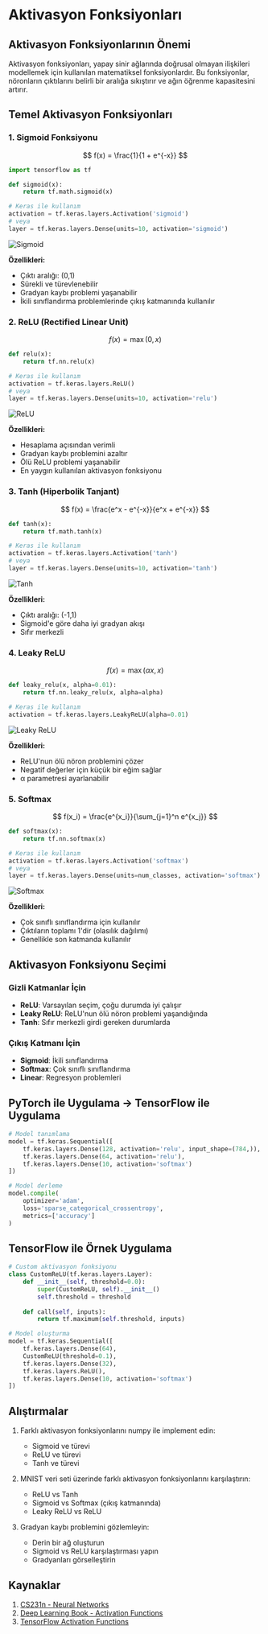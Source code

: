 # Aktivasyon Fonksiyonları

## Aktivasyon Fonksiyonlarının Önemi

Aktivasyon fonksiyonları, yapay sinir ağlarında doğrusal olmayan ilişkileri modellemek için kullanılan matematiksel fonksiyonlardır. Bu fonksiyonlar, nöronların çıktılarını belirli bir aralığa sıkıştırır ve ağın öğrenme kapasitesini artırır.

## Temel Aktivasyon Fonksiyonları

### 1. Sigmoid Fonksiyonu

$$ f(x) = \frac{1}{1 + e^{-x}} $$

```python
import tensorflow as tf

def sigmoid(x):
    return tf.math.sigmoid(x)

# Keras ile kullanım
activation = tf.keras.layers.Activation('sigmoid')
# veya
layer = tf.keras.layers.Dense(units=10, activation='sigmoid')
```

![Sigmoid](https://miro.medium.com/max/1400/1*Xu7B5y9gp0iL5ooBj7LtWw.png)

**Özellikleri:**
- Çıktı aralığı: (0,1)
- Sürekli ve türevlenebilir
- Gradyan kaybı problemi yaşanabilir
- İkili sınıflandırma problemlerinde çıkış katmanında kullanılır

### 2. ReLU (Rectified Linear Unit)

$$ f(x) = \max(0, x) $$

```python
def relu(x):
    return tf.nn.relu(x)

# Keras ile kullanım
activation = tf.keras.layers.ReLU()
# veya
layer = tf.keras.layers.Dense(units=10, activation='relu')
```

![ReLU](https://miro.medium.com/max/1400/1*XxxiA0jJvPrHEJHD4z893g.png)

**Özellikleri:**
- Hesaplama açısından verimli
- Gradyan kaybı problemini azaltır
- Ölü ReLU problemi yaşanabilir
- En yaygın kullanılan aktivasyon fonksiyonu

### 3. Tanh (Hiperbolik Tanjant)

$$ f(x) = \frac{e^x - e^{-x}}{e^x + e^{-x}} $$

```python
def tanh(x):
    return tf.math.tanh(x)

# Keras ile kullanım
activation = tf.keras.layers.Activation('tanh')
# veya
layer = tf.keras.layers.Dense(units=10, activation='tanh')
```

![Tanh](https://miro.medium.com/max/1400/1*f9erByySVjTjohfFdNkJYQ.png)

**Özellikleri:**
- Çıktı aralığı: (-1,1)
- Sigmoid'e göre daha iyi gradyan akışı
- Sıfır merkezli

### 4. Leaky ReLU

$$ f(x) = \max(\alpha x, x) $$

```python
def leaky_relu(x, alpha=0.01):
    return tf.nn.leaky_relu(x, alpha=alpha)

# Keras ile kullanım
activation = tf.keras.layers.LeakyReLU(alpha=0.01)
```

![Leaky ReLU](https://miro.medium.com/max/1400/1*A_Bzn0CjUgOXtPCJKnKLqA.png)

**Özellikleri:**
- ReLU'nun ölü nöron problemini çözer
- Negatif değerler için küçük bir eğim sağlar
- α parametresi ayarlanabilir

### 5. Softmax

$$ f(x_i) = \frac{e^{x_i}}{\sum_{j=1}^n e^{x_j}} $$

```python
def softmax(x):
    return tf.nn.softmax(x)

# Keras ile kullanım
activation = tf.keras.layers.Activation('softmax')
# veya
layer = tf.keras.layers.Dense(units=num_classes, activation='softmax')
```

![Softmax](https://miro.medium.com/max/1400/1*670CdxchunD-yAuUWdI7Bg.png)

**Özellikleri:**
- Çok sınıflı sınıflandırma için kullanılır
- Çıktıların toplamı 1'dir (olasılık dağılımı)
- Genellikle son katmanda kullanılır

## Aktivasyon Fonksiyonu Seçimi

### Gizli Katmanlar İçin
- **ReLU**: Varsayılan seçim, çoğu durumda iyi çalışır
- **Leaky ReLU**: ReLU'nun ölü nöron problemi yaşandığında
- **Tanh**: Sıfır merkezli girdi gereken durumlarda

### Çıkış Katmanı İçin
- **Sigmoid**: İkili sınıflandırma
- **Softmax**: Çok sınıflı sınıflandırma
- **Linear**: Regresyon problemleri

## PyTorch ile Uygulama -> TensorFlow ile Uygulama

```python
# Model tanımlama
model = tf.keras.Sequential([
    tf.keras.layers.Dense(128, activation='relu', input_shape=(784,)),
    tf.keras.layers.Dense(64, activation='relu'),
    tf.keras.layers.Dense(10, activation='softmax')
])

# Model derleme
model.compile(
    optimizer='adam',
    loss='sparse_categorical_crossentropy',
    metrics=['accuracy']
)
```

## TensorFlow ile Örnek Uygulama

```python
# Custom aktivasyon fonksiyonu
class CustomReLU(tf.keras.layers.Layer):
    def __init__(self, threshold=0.0):
        super(CustomReLU, self).__init__()
        self.threshold = threshold
    
    def call(self, inputs):
        return tf.maximum(self.threshold, inputs)

# Model oluşturma
model = tf.keras.Sequential([
    tf.keras.layers.Dense(64),
    CustomReLU(threshold=0.1),
    tf.keras.layers.Dense(32),
    tf.keras.layers.ReLU(),
    tf.keras.layers.Dense(10, activation='softmax')
])
```

## Alıştırmalar

1. Farklı aktivasyon fonksiyonlarını numpy ile implement edin:
   - Sigmoid ve türevi
   - ReLU ve türevi
   - Tanh ve türevi

2. MNIST veri seti üzerinde farklı aktivasyon fonksiyonlarını karşılaştırın:
   - ReLU vs Tanh
   - Sigmoid vs Softmax (çıkış katmanında)
   - Leaky ReLU vs ReLU

3. Gradyan kaybı problemini gözlemleyin:
   - Derin bir ağ oluşturun
   - Sigmoid vs ReLU karşılaştırması yapın
   - Gradyanları görselleştirin

## Kaynaklar
1. [CS231n - Neural Networks](http://cs231n.github.io/neural-networks-1/)
2. [Deep Learning Book - Activation Functions](https://www.deeplearningbook.org/contents/mlp.html)
3. [TensorFlow Activation Functions](https://www.tensorflow.org/api_docs/python/tf/keras/activations) 